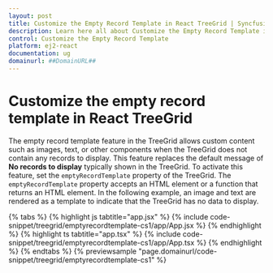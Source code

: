 ```yaml
---
layout: post
title: Customize the Empty Record Template in React TreeGrid | Syncfusion
description: Learn here all about Customize the Empty Record Template in Syncfusion React TreeGrid of Syncfusion Essential JS 2 and more.
control: Customize the Empty Record Template 
platform: ej2-react
documentation: ug
domainurl: ##DomainURL##
---
```


# Customize the empty record template in React TreeGrid

The empty record template feature in the TreeGrid allows custom content such as images, text, or other components when the TreeGrid does not contain any records to display. This feature replaces the default message of **No records to display** typically shown in the TreeGrid.
To activate this feature, set the `emptyRecordTemplate` property of the TreeGrid. The `emptyRecordTemplate` property accepts an HTML element or a function that returns an HTML element.
In the following example, an image and text are rendered as a template to indicate that the TreeGrid has no data to display.

{% tabs %}
{% highlight js tabtitle="app.jsx" %}
{% include code-snippet/treegrid/emptyrecordtemplate-cs1/app/App.jsx %}
{% endhighlight %}
{% highlight ts tabtitle="app.tsx" %}
{% include code-snippet/treegrid/emptyrecordtemplate-cs1/app/App.tsx %}
{% endhighlight %}
{% endtabs %}
{% previewsample "page.domainurl/code-snippet/treegrid/emptyrecordtemplate-cs1" %}